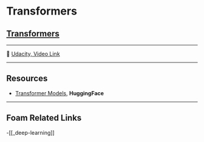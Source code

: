# Transformers

## [Transformers]()

---

🎥 [Udacity, Video Link](https://youtu.be/P1S1dN1gHmw)

---

## Resources

- [Transformer Models](https://huggingface.co/course/chapter1), **HuggingFace**

---

## Foam Related Links

-[[_deep-learning]]
